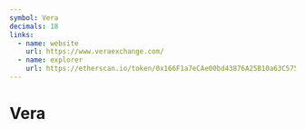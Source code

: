 ```yaml
---
symbol: Vera
decimals: 18
links:
  - name: website
    url: https://www.veraexchange.com/
  - name: explorer
    url: https://etherscan.io/token/0x166F1a7eCAe00bd43876A25B10a63C575e05c0e7
---
```


# Vera
